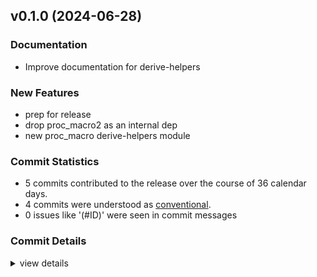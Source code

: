 

## v0.1.0 (2024-06-28)

### Documentation

 - <csr-id-c62d0f866e276ef85a98b19b21c24977221ffc29/> Improve documentation for derive-helpers

### New Features

 - <csr-id-c9669eb56d70101b1e85d76d7895ac37f795edfa/> prep for release
 - <csr-id-036bba99979a49bf015c8355533b8a69ca09511f/> drop proc_macro2 as an internal dep
 - <csr-id-2099764e9e5811d11ce4280558ec280fb9a9dbcc/> new proc_macro derive-helpers module

### Commit Statistics

<csr-read-only-do-not-edit/>

 - 5 commits contributed to the release over the course of 36 calendar days.
 - 4 commits were understood as [conventional](https://www.conventionalcommits.org).
 - 0 issues like '(#ID)' were seen in commit messages

### Commit Details

<csr-read-only-do-not-edit/>

<details><summary>view details</summary>

 * **Uncategorized**
    - Prep for release ([`c9669eb`](https://github.com/spmadden/irox/commit/c9669eb56d70101b1e85d76d7895ac37f795edfa))
    - Release irox-tools v0.8.2 ([`e85d66a`](https://github.com/spmadden/irox/commit/e85d66a55434a6ece62506d1aefbdf7f02ab0c35))
    - Drop proc_macro2 as an internal dep ([`036bba9`](https://github.com/spmadden/irox/commit/036bba99979a49bf015c8355533b8a69ca09511f))
    - Improve documentation for derive-helpers ([`c62d0f8`](https://github.com/spmadden/irox/commit/c62d0f866e276ef85a98b19b21c24977221ffc29))
    - New proc_macro derive-helpers module ([`2099764`](https://github.com/spmadden/irox/commit/2099764e9e5811d11ce4280558ec280fb9a9dbcc))
</details>

